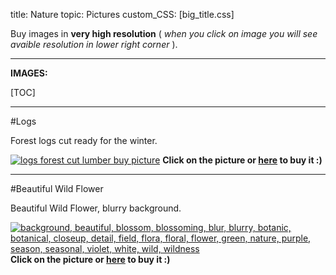 title: Nature
topic: Pictures
custom_CSS: [big_title.css]

<script type="text/javascript" src="https://gumroad.com/js/gumroad.js"></script>

Buy images in **very high resolution** ( *when you click on image you will see avaible resolution in lower right corner* ).

---

**IMAGES:**

[TOC]

---

#Logs

Forest logs cut ready for the winter.

[logs]: http://gum.co/cut_logs 'Buy: Logs'

[![logs forest cut lumber buy picture](http://farm9.staticflickr.com/8514/8598411049_33507b3810_h.jpg)][logs]
**Click on the picture or [**here**][logs] to buy it :)**

---

#Beautiful Wild Flower

Beautiful Wild Flower, blurry background. 



[wild_flower]: http://gum.co/wild_flower

[![background, beautiful, blossom, blossoming, blur, blurry, botanic, botanical, closeup, detail, field, flora, floral, flower, green, nature, purple, season, seasonal, violet, white, wild, wildness](http://farm9.staticflickr.com/8247/8578301291_c5177e1ed6_h.jpg)][logs]
**Click on the picture or [**here**][wild_flower] to buy it :)**


